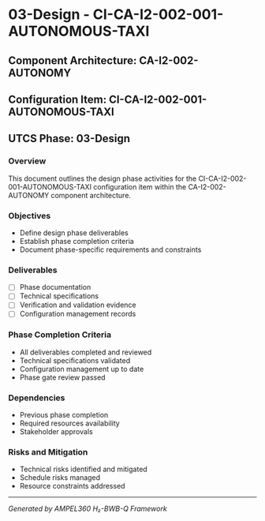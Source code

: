 # 03-Design - CI-CA-I2-002-001-AUTONOMOUS-TAXI

## Component Architecture: CA-I2-002-AUTONOMY
## Configuration Item: CI-CA-I2-002-001-AUTONOMOUS-TAXI
## UTCS Phase: 03-Design

### Overview
This document outlines the design phase activities for the CI-CA-I2-002-001-AUTONOMOUS-TAXI configuration item within the CA-I2-002-AUTONOMY component architecture.

### Objectives
- Define design phase deliverables
- Establish phase completion criteria
- Document phase-specific requirements and constraints

### Deliverables
- [ ] Phase documentation
- [ ] Technical specifications
- [ ] Verification and validation evidence
- [ ] Configuration management records

### Phase Completion Criteria
- All deliverables completed and reviewed
- Technical specifications validated
- Configuration management up to date
- Phase gate review passed

### Dependencies
- Previous phase completion
- Required resources availability
- Stakeholder approvals

### Risks and Mitigation
- Technical risks identified and mitigated
- Schedule risks managed
- Resource constraints addressed

---
*Generated by AMPEL360 H₂-BWB-Q Framework*

